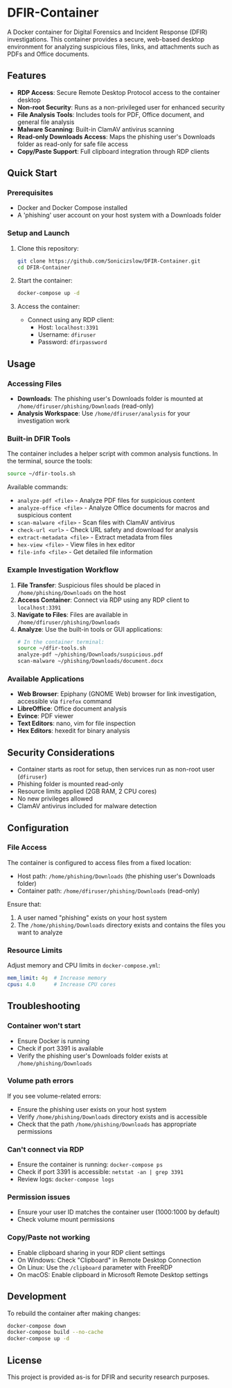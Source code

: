 # DFIR-Container

A Docker container for Digital Forensics and Incident Response (DFIR) investigations. This container provides a secure, web-based desktop environment for analyzing suspicious files, links, and attachments such as PDFs and Office documents.

## Features

- **RDP Access**: Secure Remote Desktop Protocol access to the container desktop
- **Non-root Security**: Runs as a non-privileged user for enhanced security
- **File Analysis Tools**: Includes tools for PDF, Office document, and general file analysis
- **Malware Scanning**: Built-in ClamAV antivirus scanning
- **Read-only Downloads Access**: Maps the phishing user's Downloads folder as read-only for safe file access
- **Copy/Paste Support**: Full clipboard integration through RDP clients

## Quick Start

### Prerequisites

- Docker and Docker Compose installed
- A 'phishing' user account on your host system with a Downloads folder

### Setup and Launch

1. Clone this repository:
   ```bash
   git clone https://github.com/Sonicizslow/DFIR-Container.git
   cd DFIR-Container
   ```

2. Start the container:
   ```bash
   docker-compose up -d
   ```

3. Access the container:
   - Connect using any RDP client:
     - Host: `localhost:3391`
     - Username: `dfiruser`
     - Password: `dfirpassword`

## Usage

### Accessing Files

- **Downloads**: The phishing user's Downloads folder is mounted at `/home/dfiruser/phishing/Downloads` (read-only)
- **Analysis Workspace**: Use `/home/dfiruser/analysis` for your investigation work

### Built-in DFIR Tools

The container includes a helper script with common analysis functions. In the terminal, source the tools:

```bash
source ~/dfir-tools.sh
```

Available commands:

- `analyze-pdf <file>` - Analyze PDF files for suspicious content
- `analyze-office <file>` - Analyze Office documents for macros and suspicious content
- `scan-malware <file>` - Scan files with ClamAV antivirus
- `check-url <url>` - Check URL safety and download for analysis
- `extract-metadata <file>` - Extract metadata from files
- `hex-view <file>` - View files in hex editor
- `file-info <file>` - Get detailed file information

### Example Investigation Workflow

1. **File Transfer**: Suspicious files should be placed in `/home/phishing/Downloads` on the host
2. **Access Container**: Connect via RDP using any RDP client to `localhost:3391`
3. **Navigate to Files**: Files are available in `/home/dfiruser/phishing/Downloads`
4. **Analyze**: Use the built-in tools or GUI applications:
   ```bash
   # In the container terminal:
   source ~/dfir-tools.sh
   analyze-pdf ~/phishing/Downloads/suspicious.pdf
   scan-malware ~/phishing/Downloads/document.docx
   ```

### Available Applications

- **Web Browser**: Epiphany (GNOME Web) browser for link investigation, accessible via `firefox` command
- **LibreOffice**: Office document analysis
- **Evince**: PDF viewer
- **Text Editors**: nano, vim for file inspection
- **Hex Editors**: hexedit for binary analysis

## Security Considerations

- Container starts as root for setup, then services run as non-root user (`dfiruser`)  
- Phishing folder is mounted read-only
- Resource limits applied (2GB RAM, 2 CPU cores)
- No new privileges allowed
- ClamAV antivirus included for malware detection

## Configuration

### File Access

The container is configured to access files from a fixed location:
- Host path: `/home/phishing/Downloads` (the phishing user's Downloads folder)
- Container path: `/home/dfiruser/phishing/Downloads` (read-only)

Ensure that:
1. A user named "phishing" exists on your host system
2. The `/home/phishing/Downloads` directory exists and contains the files you want to analyze

### Resource Limits

Adjust memory and CPU limits in `docker-compose.yml`:

```yaml
mem_limit: 4g  # Increase memory
cpus: 4.0      # Increase CPU cores
```

## Troubleshooting

### Container won't start
- Ensure Docker is running
- Check if port 3391 is available
- Verify the phishing user's Downloads folder exists at `/home/phishing/Downloads`

### Volume path errors
If you see volume-related errors:
- Ensure the phishing user exists on your host system
- Verify `/home/phishing/Downloads` directory exists and is accessible
- Check that the path `/home/phishing/Downloads` has appropriate permissions

### Can't connect via RDP
- Ensure the container is running: `docker-compose ps`
- Check if port 3391 is accessible: `netstat -an | grep 3391`
- Review logs: `docker-compose logs`

### Permission issues
- Ensure your user ID matches the container user (1000:1000 by default)
- Check volume mount permissions

### Copy/Paste not working
- Enable clipboard sharing in your RDP client settings
- On Windows: Check "Clipboard" in Remote Desktop Connection
- On Linux: Use the `/clipboard` parameter with FreeRDP
- On macOS: Enable clipboard in Microsoft Remote Desktop settings

## Development

To rebuild the container after making changes:

```bash
docker-compose down
docker-compose build --no-cache
docker-compose up -d
```

## License

This project is provided as-is for DFIR and security research purposes.
